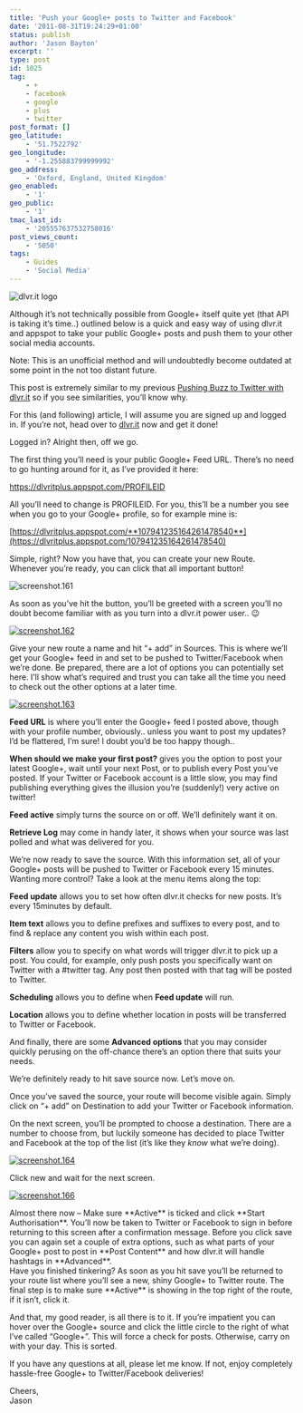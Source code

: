```yaml
---
title: 'Push your Google+ posts to Twitter and Facebook'
date: '2011-08-31T19:24:29+01:00'
status: publish
author: 'Jason Bayton'
excerpt: ''
type: post
id: 1025
tag:
    - +
    - facebook
    - google
    - plus
    - twitter
post_format: []
geo_latitude:
    - '51.7522792'
geo_longitude:
    - '-1.255883799999992'
geo_address:
    - 'Oxford, England, United Kingdom'
geo_enabled:
    - '1'
geo_public:
    - '1'
tmac_last_id:
    - '205557637532758016'
post_views_count:
    - '5050'
tags:
    - Guides
    - 'Social Media'
---
```

![](https://static.dlvr.it/images/dlvrit_logo.png "dlvr.it logo")

Although it’s not technically possible from Google+ itself quite yet (that API is taking it’s time..) outlined below is a quick and easy way of using dlvr.it and appspot to take your public Google+ posts and push them to your other social media accounts.

Note: This is an unofficial method and will undoubtedly become outdated at some point in the not too distant future.

This post is extremely similar to my previous [Pushing Buzz to Twitter with dlvr.it](/2011/05/pushing-buzz-to-twitter-with-dlvr-it/) so if you see similarities, you’ll know why.

For this (and following) article, I will assume you are signed up and logged in. If you’re not, head over to [dlvr.it](https://dlvr.it/) now and get it done!

Logged in? Alright then, off we go.

The first thing you’ll need is your public Google+ Feed URL. There’s no need to go hunting around for it, as I’ve provided it here:

https://dlvritplus.appspot.com/PROFILEID

All you’ll need to change is PROFILEID. For you, this’ll be a number you see when you go to your Google+ profile, so for example mine is:

[https://dlvritplus.appspot.com/**107941235164261478540**](https://dlvritplus.appspot.com/107941235164261478540)

Simple, right? Now you have that, you can create your new Route. Whenever you’re ready, you can click that all important button!

![](https://r2_worker.bayton.workers.dev/uploads/2011/05/screenshot.161.png "screenshot.161")

As soon as you’ve hit the button, you’ll be greeted with a screen you’ll no doubt become familiar with as you turn into a dlvr.it power user.. 😉

[![](https://r2_worker.bayton.workers.dev/uploads/2011/05/screenshot.162.png "screenshot.162")](https://r2_worker.bayton.workers.dev/uploads/2011/05/screenshot.162.png)

Give your new route a name and hit “+ add” in Sources. This is where we’ll get your Google+ feed in and set to be pushed to Twitter/Facebook when we’re done. Be prepared, there are a lot of options you can potentially set here. I’ll show what’s required and trust you can take all the time you need to check out the other options at a later time.

[![](https://r2_worker.bayton.workers.dev/uploads/2011/05/screenshot.163.png "screenshot.163")](https://r2_worker.bayton.workers.dev/uploads/2011/05/screenshot.163.png)

**Feed URL** is where you’ll enter the Google+ feed I posted above, though with your profile number, obviously.. unless you want to post my updates? I’d be flattered, I’m sure! I doubt you’d be too happy though..

**When should we make your first post?** gives you the option to post your latest Google+, wait until your next Post, or to publish every Post you’ve posted. If your Twitter or Facebook account is a little slow, you may find publishing everything gives the illusion you’re (suddenly!) very active on twitter!

**Feed active** simply turns the source on or off. We’ll definitely want it on.

**Retrieve Log** may come in handy later, it shows when your source was last polled and what was delivered for you.

We’re now ready to save the source. With this information set, all of your Google+ posts will be pushed to Twitter or Facebook every 15 minutes. Wanting more control? Take a look at the menu items along the top:

**Feed update** allows you to set how often dlvr.it checks for new posts. It’s every 15minutes by default.

**Item text** allows you to define prefixes and suffixes to every post, and to find &amp; replace any content you wish within each post.

**Filters** allow you to specify on what words will trigger dlvr.it to pick up a post. You could, for example, only push posts you specifically want on Twitter with a #twitter tag. Any post then posted with that tag will be posted to Twitter.

**Scheduling** allows you to define when **Feed update** will run.

**Location** allows you to define whether location in posts will be transferred to Twitter or Facebook.

And finally, there are some **Advanced options** that you may consider quickly perusing on the off-chance there’s an option there that suits your needs.

We’re definitely ready to hit save source now. Let’s move on.

Once you’ve saved the source, your route will become visible again. Simply click on “+ add” on Destination to add your Twitter or Facebook information.

On the next screen, you’ll be prompted to choose a destination. There are a number to choose from, but luckily someone has decided to place Twitter and Facebook at the top of the list (it’s like they *know* what we’re doing).

[![](https://r2_worker.bayton.workers.dev/uploads/2011/05/screenshot.164.png "screenshot.164")](https://r2_worker.bayton.workers.dev/uploads/2011/05/screenshot.164.png)

<div></div>Click new and wait for the next screen.

[![](https://r2_worker.bayton.workers.dev/uploads/2011/05/screenshot.166.png "screenshot.166")](https://r2_worker.bayton.workers.dev/uploads/2011/05/screenshot.166.png)

<div>Almost there now – Make sure **Active** is ticked and click **Start Authorisation**. You’ll now be taken to Twitter or Facebook to sign in before returning to this screen after a confirmation message. Before you click save you can again set a couple of extra options, such as what parts of your Google+ post to post in **Post Content** and how dlvr.it will handle hashtags in **Advanced**.</div>Have you finished tinkering? As soon as you hit save you’ll be returned to your route list where you’ll see a new, shiny Google+ to Twitter route. The final step is to make sure **Active** is showing in the top right of the route, if it isn’t, click it.

And that, my good reader, is all there is to it. If you’re impatient you can hover over the Google+ source and click the little circle to the right of what I’ve called “Google+”. This will force a check for posts. Otherwise, carry on with your day. This is sorted.

If you have any questions at all, please let me know. If not, enjoy completely hassle-free Google+ to Twitter/Facebook deliveries!

Cheers,  
Jason